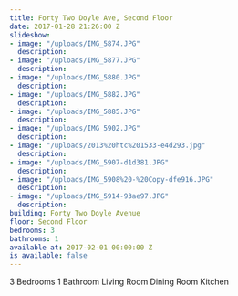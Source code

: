 ```yaml
---
title: Forty Two Doyle Ave, Second Floor
date: 2017-01-28 21:26:00 Z
slideshow:
- image: "/uploads/IMG_5874.JPG"
  description: 
- image: "/uploads/IMG_5877.JPG"
  description: 
- image: "/uploads/IMG_5880.JPG"
  description: 
- image: "/uploads/IMG_5882.JPG"
  description: 
- image: "/uploads/IMG_5885.JPG"
  description: 
- image: "/uploads/IMG_5902.JPG"
  description: 
- image: "/uploads/2013%20htc%201533-e4d293.jpg"
  description: 
- image: "/uploads/IMG_5907-d1d381.JPG"
  description: 
- image: "/uploads/IMG_5908%20-%20Copy-dfe916.JPG"
  description: 
- image: "/uploads/IMG_5914-93ae97.JPG"
  description: 
building: Forty Two Doyle Avenue
floor: Second Floor
bedrooms: 3
bathrooms: 1
available at: 2017-02-01 00:00:00 Z
is available: false
---
```


3 Bedrooms
1 Bathroom
Living Room
Dining Room
Kitchen
